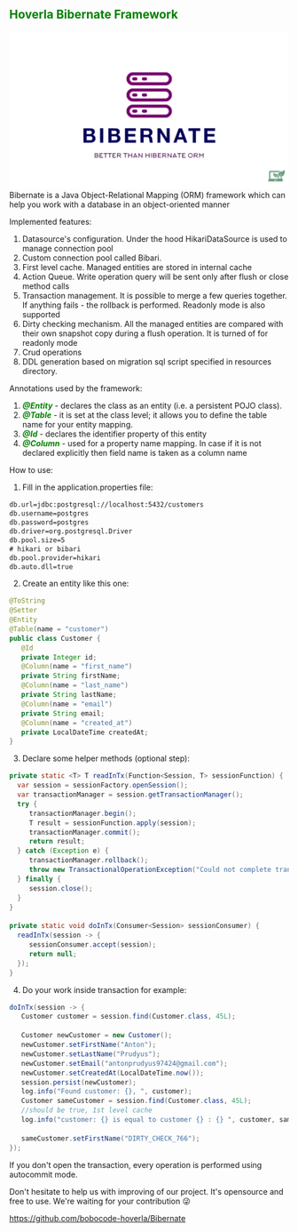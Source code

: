 ## <span style="color:green">Hoverla Bibernate Framework</span>
![img.png](assets/logo.png)
Bibernate is a Java Object-Relational Mapping (ORM) framework which can help you work with a database in an object-oriented manner

Implemented features:

1. Datasource's configuration. Under the hood HikariDataSource is used to manage connection pool
2. Custom connection pool called Bibari.
3. First level cache. Managed entities are stored in internal cache 
4. Action Queue. Write operation query will be sent only after flush or close method calls
5. Transaction management. It is possible to merge a few queries together. If anything fails - the rollback is performed. Readonly mode is also supported
6. Dirty checking mechanism. All the managed entities are compared with their own snapshot copy during a flush operation. It is turned of for readonly mode
6. Crud operations
7. DDL generation based on migration sql script specified in resources directory.

Annotations used by the framework:

1. <span style="color:green">_**@Entity**_</span> - declares the class as an entity (i.e. a persistent POJO class).
2. <span style="color:green">_**@Table**_</span> - it is set at the class level; it allows you to define the table name for your
   entity mapping.
3. <span style="color:green">_**@Id**_</span> - declares the identifier property of this entity
4. <span style="color:green">_**@Column**_</span> - used for a property name mapping. In case if it is not declared explicitly then field name is taken as a
   column name

How to use:
1. Fill in the application.properties file:
```properties
db.url=jdbc:postgresql://localhost:5432/customers
db.username=postgres
db.password=postgres
db.driver=org.postgresql.Driver
db.pool.size=5
# hikari or bibari
db.pool.provider=hikari
db.auto.dll=true
```
2. Create an entity like this one:
```java
@ToString
@Setter
@Entity
@Table(name = "customer")
public class Customer {
   @Id
   private Integer id;
   @Column(name = "first_name")
   private String firstName;
   @Column(name = "last_name")
   private String lastName;
   @Column(name = "email")
   private String email;
   @Column(name = "created_at")
   private LocalDateTime createdAt;
}
```

3. Declare some helper methods (optional step):

```java
private static <T> T readInTx(Function<Session, T> sessionFunction) {
  var session = sessionFactory.openSession();
  var transactionManager = session.getTransactionManager();
  try {
     transactionManager.begin();
     T result = sessionFunction.apply(session);
     transactionManager.commit();
     return result;
  } catch (Exception e) {
     transactionManager.rollback();
     throw new TransactionalOperationException("Could not complete transaction", e);
  } finally {
     session.close();
  }
}

private static void doInTx(Consumer<Session> sessionConsumer) {
  readInTx(session -> {
     sessionConsumer.accept(session);
     return null;
  });
}
```
4. Do your work inside transaction for example:
```java
doInTx(session -> {
   Customer customer = session.find(Customer.class, 45L);

   Customer newCustomer = new Customer();
   newCustomer.setFirstName("Anton");
   newCustomer.setLastName("Prudyus");
   newCustomer.setEmail("antonprudyus97424@gmail.com");
   newCustomer.setCreatedAt(LocalDateTime.now());
   session.persist(newCustomer);
   log.info("Found customer: {}, ", customer);
   Customer sameCustomer = session.find(Customer.class, 45L);
   //should be true, 1st level cache
   log.info("customer: {} is equal to customer {} : {} ", customer, sameCustomer, customer == sameCustomer);

   sameCustomer.setFirstName("DIRTY_CHECK_766");
});
```

If you don't open the transaction, every operation is performed using autocommit mode.

Don't hesitate to help us with improving of our project. It's opensource and free to use. We're waiting for your contribution 😜

https://github.com/bobocode-hoverla/Bibernate
